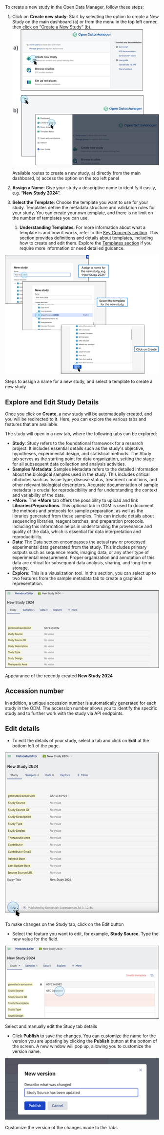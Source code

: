 
To create a new study in the Open Data Manager, follow these steps:

1. Click on **Create new study**: Start by selecting the option to create a New Study on the main dashboard (a) or from the menu in the top left corner, then click on “Create a New Study” (b).
    ![43CreateNewStudy.png](doc-odm-user-guide/images/43CreateNewStudy.png)
    <figcaption>Available routes to create a new study, a) directly from the main dashboard, b) access the option on the top left panel</figcaption>

2. **Assign a Name**: Give your study a descriptive name to identify it easily, e.g. “**New Study 2024**”.
3. **Select the Template**: Choose the template you want to use for your study. Templates define the metadata structure and validation rules for your study. You can create your own template, and there is no limit on the number of templates you can use.
    1. **Understanding Templates**: For more information about what a template is and how it works, refer to the [Key Concepts section](https://odm.demo.genestack.com/user-docs/user-guide/key-concepts/key-concepts/#group). This section provides definitions and details about templates, including how to create and edit them. Explore the [Templates section](https://odm.demo.genestack.com/user-docs/user-guide/doc-odm-user-guide/template-editor/) if you require more information or need detailed guidance.

![44NewStudy.png](doc-odm-user-guide/images/44NewStudy.png)
<figcaption>Steps to assign a name for a new study, and select a template to create a new study</figcaption>


## Explore and Edit Study Details

Once you click on **Create**, a new study will be automatically created, and you will be redirected to it. Here, you can explore the various tabs and features that are available.

The study will open in a new tab, where the following tabs can be explored:

* **Study**: Study refers to the foundational framework for a research project. It includes essential details such as the study's objective, hypotheses, experimental design, and statistical methods. The Study tab serves as the starting point for data organization, setting the stage for all subsequent data collection and analysis activities.
* **Samples Metadata**: Samples Metadata refers to the detailed information about the biological samples used in the study. This includes critical attributes such as tissue type, disease status, treatment conditions, and other relevant biological descriptors. Accurate documentation of sample metadata is crucial for reproducibility and for understanding the context and variability of the data.
* **+More:** The **+More** tab offers the possibility to upload and link **Libraries/Preparations.** This optional tab in ODM is used to document the methods and protocols for sample preparation, as well as the libraries generated from these samples. This can include details about sequencing libraries, reagent batches, and preparation protocols. Including this information helps in understanding the provenance and quality of the data, which is essential for data interpretation and reproducibility.
* **Data**: The Data section encompasses the actual raw or processed experimental data generated from the study. This includes primary outputs such as sequence reads, imaging data, or any other type of experimental measurement. Proper organization and annotation of this data are critical for subsequent data analysis, sharing, and long-term storage.
* **Explore:** This is a visualization tool. In this section, you can select up to two features from the sample metadata tab to create a graphical representation. 

![45Explore.png](doc-odm-user-guide/images/45Explore.png)
<figcaption>Appearance of the recently created <strong>New Study 2024</strong></figcaption>

## Accession number

In addition, a unique accession number is automatically generated for each study in the ODM. The accession number allows you to identify the specific study and to further work with the study via API endpoints.

## Edit details

* To edit the details of your study, select a tab and click on **Edit** at the bottom left of the page.

![46Study.png](doc-odm-user-guide/images/46Study.png)
<figcaption>To make changes on the Study tab, click on the Edit button</figcaption>

* Select the feature you want to edit, for example, **Study Source**. Type the new value for the field.

![47Edit.png](doc-odm-user-guide/images/47Edit.png)
<figcaption>Select and manually edit the Study tab details</figcaption>

* Click **Publish** to save the changes. You can customize the name for the version you are updating by clicking the **Publish** button at the bottom of the screen. A new window will pop up, allowing you to customize the version name. 

![PublishChanges.png](doc-odm-user-guide/images/PublishChanges.png)
<figcaption>Customize the version of the changes made to the Tabs</figcaption>